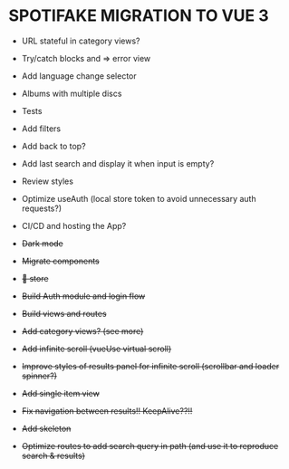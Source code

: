 # SPOTIFAKE MIGRATION TO VUE 3

- URL stateful in category views?
- Try/catch blocks and => error view
- Add language change selector
- Albums with multiple discs
- Tests
- Add filters
- Add back to top?
- Add last search and display it when input is empty?
- Review styles
- Optimize useAuth (local store token to avoid unnecessary auth requests?)
- CI/CD and hosting the App?

- ~~Dark mode~~
- ~~Migrate components~~
- ~~🍍 store~~
- ~~Build Auth module and login flow~~
- ~~Build views and routes~~
- ~~Add category views? (see more)~~
- ~~Add infinite scroll (vueUse virtual scroll)~~
- ~~Improve styles of results panel for infinite scroll (scrollbar and loader spinner?)~~
- ~~Add single item view~~
- ~~Fix navigation between results!! KeepAlive??!!~~
- ~~Add skeleton~~
- ~~Optimize routes to add search query in path (and use it to reproduce search & results)~~
